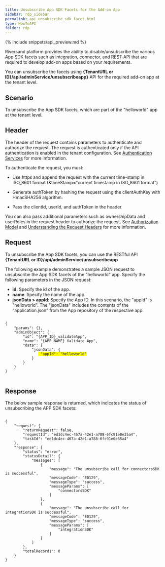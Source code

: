 ```yaml
---
title: Unsubscribe App SDK Facets for the Add-on App
sidebar: rdp_sidebar
permalink: api_unsubscribe_sdk_facet.html
type: HowToAPI
folder: rdp
---
```


{% include snippets/api_preview.md %}

Riversand platform provides the ability to disable/unsubscribe the various App SDK facets such as integration, connector, and REST API that are required to develop add-on apps based on your requirements.

You can unsubscribe the facets using **{TenantURL or ID}/api/adminService/unsubscribeapp}** API for the required add-on app at the tenant level.

## Scenario

To unsubscribe the App SDK facets, which are part of the "helloworld" app at the tenant level.

## Header

The header of the request contains parameters to authenticate and authorize the request. The request is authenticated only if the API authentication is enabled in the tenant configuration. See [Authentication Services](/v1/docs/authentication-services-1) for more information.

To authenticate the request, you must:

* Use https and append the request with the current time-stamp in ISO_8601 format (&timeStamp="current timestamp in ISO_8601 format")

* Generate authToken by hashing the request using the clientAuthKey with HmacSHA256 algorithm.

* Pass the clientId, userId, and authToken in the header.

You can also pass additional parameters such as ownershipData and userRoles in the request header to authorize the request. See [Authorization Model](/v1/docs/authorization-model) and [Understanding the Request Headers](/v1/docs/understanding-request-headers) for more information.


## Request

To unsubscribe the App SDK facets, you can use the RESTful API **{TenantURL or ID}/api/adminService/unsubscribeapp**

The following example demonstrates a sample JSON request to unsubscribe the App SDK facets of the "helloworld" app. Specify the following parameters in the JSON request:

* **id**: Specify the id of the app.
* **name**: Specify the name of the app.
* **jsonData > appId**: Specify the App ID. In this scenario, the "appId" is "helloworld".
The  "jsonData" includes the contents of the “application.json” from the App repository of the respective app.

<pre>
<code>
{
    "params": {},
    "adminObject": {
        "id": "{APP_ID}_validateApp",
        "name": "{APP NAME} Validate App",
        "data": {
            "jsonData": {
               <span style="background-color: #FFFF00"> "appId": "helloworld"</span>
            }
        }
    }
}
</code>
</pre>

## Response

The below sample response is returned, which indicates the status of unsubscribing the APP SDK facets: 

<pre>
<code>
{
    "request": {
        "returnRequest": false,
        "requestId": "ed1dc4ec-467a-42e1-a788-6fc91e0e35a4",
        "taskId": "ed1dc4ec-467a-42e1-a788-6fc91e0e35a4"
    },
    "response": {
        "status": "error",
        "statusDetail": {
            "messages": [
                {
                    "message": "The unsubscribe call for connectorsSDK is successful",
                    "messageCode": "E0129",
                    "messageType": "success",
                    "messageParams": [
                        "connectorsSDK"
                    ]
                },
                {
                    "message": "The unsubscribe call for integrationSDK is successful",
                    "messageCode": "E0129",
                    "messageType": "success",
                    "messageParams": [
                        "integrationSDK"
                    ]
                }
            ]
        },
        "totalRecords": 0
    }
}